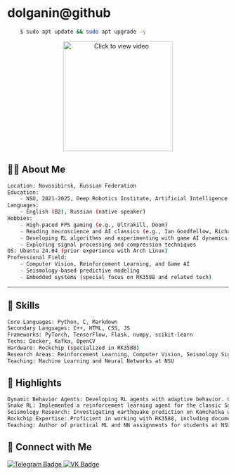 # dolganin@github

```bash
    $ sudo apt update && sudo apt upgrade -y
```

<p align="center">
  <a href="[https://github.com/USERNAME/REPOSITORY/raw/main/Images/best_video.webm](https://github.com/dolganin/dolganin/blob/main/Images/best_video.webm)">
    <img src="https://upload.wikimedia.org/wikipedia/commons/thumb/e/e0/NewtonIteration_Ani.gif/1280px-NewtonIteration_Ani.gif" width="250" alt="Click to view video">
  </a>
</p>



## 👨‍💻 About Me
```bash
Location: Novosibirsk, Russian Federation
Education:  
    - NSU, 2021-2025, Deep Robotics Institute, Artificial Intelligence  
Languages:  
    - English (B2), Russian (native speaker)  
Hobbies:  
    - High-paced FPS gaming (e.g., Ultrakill, Doom)  
    - Reading neuroscience and AI classics (e.g., Ian Goodfellow, Richard Sutton, Robert Sapolsky)  
    - Developing RL algorithms and experimenting with game AI dynamics  
    - Exploring signal processing and compression techniques  
OS: Ubuntu 24.04 (prior experience with Arch Linux)  
Professional Field:  
    - Computer Vision, Reinforcement Learning, and Game AI  
    - Seismology-based predictive modeling  
    - Embedded systems (special focus on RK3588 and related tech)  
```
---

## 🚀 Skills
```bash
Core Languages: Python, C, Markdown
Secondary Languages: C++, HTML, CSS, JS
Frameworks: PyTorch, TensorFlow, Flask, numpy, scikit-learn  
Techs: Docker, Kafka, OpenCV  
Hardware: Rockchip (specialized in RK3588)  
Research Areas: Reinforcement Learning, Computer Vision, Seismology Signal Analysis  
Teaching: Machine Learning and Neural Networks at NSU  
```
## 🌟 Highlights
```bash
Dynamic Behavior Agents: Developing RL agents with adaptive behavior. GitHub Link
Snake RL: Implemented a reinforcement learning agent for the classic Snake game. GitHub Link
Seismology Research: Investigating earthquake prediction on Kamchatka with custom signal compression models (proprietary implementations).
Rockchip Expertise: Proficient in working with RK3588, including documentation translation and system integration.
Teaching: Author of practical ML and NN assignments for students at NSU. Assignments Repository
```


## 🔗 Connect with Me
<div id="badges">
  <a href="https://t.me/bolg_4rin">
    <img src="https://img.shields.io/badge/Telegram-blue?style=for-the-badge&logo=telegram&logoColor=white" alt="Telegram Badge"/>
  </a>
  <a href="https://vk.com/bolg_4rin">
    <img src="https://img.shields.io/badge/VK-blue?style=for-the-badge&logo=vk&logoColor=white" alt="VK Badge"/>
  </a>
</div>

<!--
**dolganin/dolganin** is a ✨ _special_ ✨ repository because its `README.md` (this file) appears on your GitHub profile.

Here are some ideas to get you started:

- 🔭 I’m currently working on ...
- 🌱 I’m currently learning ...
- 👯 I’m looking to collaborate on ...
- 🤔 I’m looking for help with ...
- 💬 Ask me about ...
- 📫 How to reach me: ...
- 😄 Pronouns: ...
- ⚡ Fun fact: ...
-->

